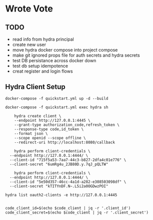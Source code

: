 # Wrote Vote

## TODO
- read info from hydra principal
- create new user
- move hydra docker compose into project compose
- make git ignored props file for auth secrets and hydra secrets
- test DB persistance across docker down
- test db setup idempotence
- creat register and login flows

## Hydra Client Setup

```
docker-compose -f quickstart.yml up -d --build

docker-compose -f quickstart.yml exec hydra sh

    hydra create client \
    --endpoint http://127.0.0.1:4445 \
    --grant-type authorization_code,refresh_token \
    --response-type code,id_token \
    --format json \
    --scope openid --scope offline \
    --redirect-uri http://localhost:8080/callback
    
    hydra perform client-credentials \
  --endpoint http://127.0.0.1:4444/ \
  --client-id "715f5a53-7aa7-44c3-b827-2dfa4c01e776" \
  --client-secret "6umRg4u_2JB80D.y.7qJ_pQLTW"
  
    hydra perform client-credentials \
  --endpoint http://127.0.0.1:4444/ \
  --client-id "5e50d357-46cc-4a1d-a282-e308503098df" \
  --client-secret "kTITYnDF.N~.L5i2a0OGDwzPOI"

hydra list oauth2-clients -e http://127.0.0.1:4445 


code_client_id=$(echo $code_client | jq -r '.client_id')
code_client_secret=$(echo $code_client | jq -r '.client_secret')
```